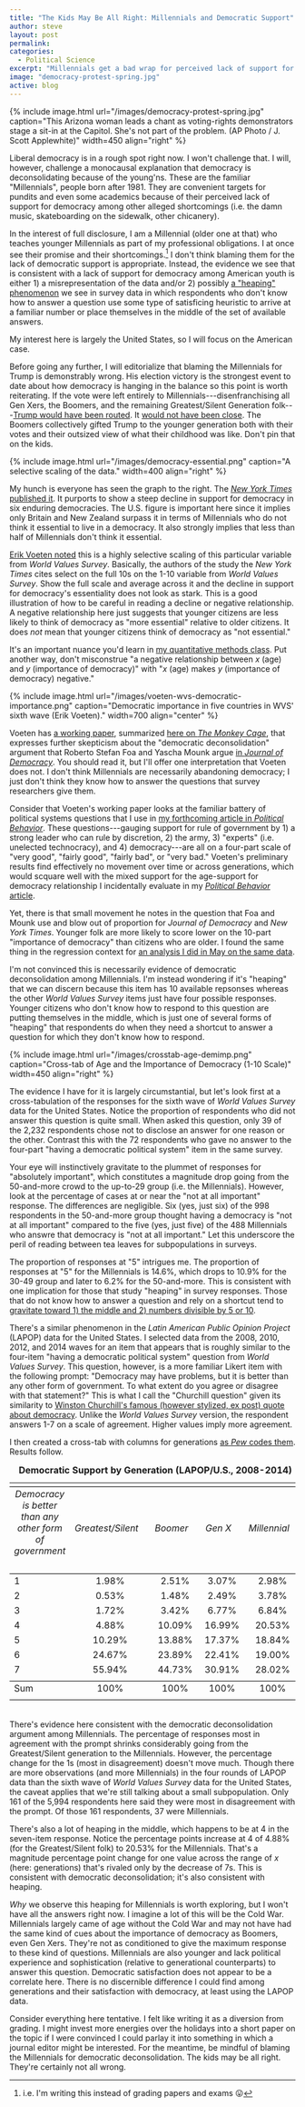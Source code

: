 ```yaml
---
title: "The Kids May Be All Right: Millennials and Democratic Support"
author: steve
layout: post
permalink:
categories:
  - Political Science
excerpt: "Millennials get a bad wrap for perceived lack of support for democracy, but we should not confuse 'don't know' with 'don't support'. Data come from LAPOP and World Values Survey."
image: "democracy-protest-spring.jpg"
active: blog
---
```


{% include image.html url="/images/democracy-protest-spring.jpg" caption="This Arizona woman leads a chant as voting-rights demonstrators stage a sit-in at the Capitol. She's not part of the problem. (A﻿P Photo / J. Scott Applewhite)" width=450 align="right" %}

Liberal democracy is in a rough spot right now. I won't challenge that. I will, however, challenge a monocausal explanation that democracy is deconsolidating because of the young'ns. These are the familiar "Millennials", people born after 1981. They are convenient targets for pundits and even some academics because of their perceived lack of support for democracy among other alleged shortcomings (i.e. the damn music, skateboarding on the sidewalk, other chicanery). 

In the interest of full disclosure, I am a Millennial (older one at that) who teaches younger Millennials as part of my professional obligations. I at once see their promise and their shortcomings.[^diversion] I don't think blaming them for the lack of democratic support is appropriate. Instead, the evidence we see that is consistent with a lack of support for democracy among American youth is either 1) a  misrepresentation of the data and/or 2) possibly [a "heaping" phenomenon](http://poq.oxfordjournals.org/content/early/2014/08/12/poq.nfu017) we see in survey data in which respondents who don't know how to answer a question use some type of satisficing heuristic to arrive at a familiar number or place themselves in the middle of the set of available answers.

[^diversion]: i.e. I'm writing this instead of grading papers and exams 😛

My interest here is largely the United States, so I will focus on the American case.

Before going any further, I will editorialize that blaming the Millennials for Trump is demonstrably wrong. His election victory is the strongest event to date about how democracy is hanging in the balance so this point is worth reiterating. If the vote were left entirely to Millennials---disenfranchising all Gen Xers, the Boomers, and the remaining Greatest/Silent Generation folk---[Trump would have been routed](https://ww2.kqed.org/lowdown/2016/11/14/how-millennials-voted/). It [would not have been close](http://www.popsugar.com/news/How-Many-Millennials-Voted-Hillary-Clinton-2016-42686500). The Boomers collectively gifted Trump to the younger generation both with their votes and their outsized view of what their childhood was like. Don't pin that on the kids.

{% include image.html url="/images/democracy-essential.png" caption="A selective scaling of the data." width=400 align="right" %}

My hunch is everyone has seen the graph to the right. The [*New York Times* published it](http://www.nytimes.com/2016/11/29/world/americas/western-liberal-democracy.html?_r=0). It purports to show a steep decline in support for democracy in six enduring democracies. The U.S. figure is important here since it implies only Britain and New Zealand surpass it in terms of Millennials who do not think it essential to live in a democracy. It also strongly implies that less than half of Millennials don't think it essential.

[Erik Voeten noted](https://www.washingtonpost.com/news/monkey-cage/wp/2016/12/05/that-viral-graph-about-millennials-declining-support-for-democracy-its-very-misleading/?utm_term=.76ef376c04a7) this is a highly selective scaling of this particular variable from *World Values Survey*. Basically, the authors of the study the *New York Times* cites select on the full 10s on the 1-10 variable from *World Values Survey*. Show the full scale and average across it and the decline in support for democracy's essentiality does not look as stark. This is a good illustration of how to be careful in reading a decline or negative relationship. A negative relationship here just suggests that younger citizens are less likely to think of democracy as "more essential" relative to older citizens. It does *not* mean that younger citizens think of democracy as "not essential." 

It's an important nuance you'd learn in [my quantitative methods class](http://svmiller.com/teaching/posc-3410-quantitative-methods-in-political-science/). Put another way, don't misconstrue "a negative relationship between *x* (age) and *y* (importance of democracy)" with "*x* (age) makes *y* (importance of democracy) negative."

{% include image.html url="/images/voeten-wvs-democratic-importance.png" caption="Democratic importance in five countries in WVS' sixth wave (Erik Voeten)." width=700 align="center" %}

Voeten has [a working paper](https://papers.ssrn.com/sol3/papers.cfm?abstract_id=2882878), summarized [here on *The Monkey Cage*](https://www.washingtonpost.com/news/monkey-cage/wp/2016/12/09/no-people-really-arent-turning-away-from-democracy/), that expresses further skepticism about the "democratic deconsolidation" argument that Roberto Stefan Foa and Yascha Mounk argue [in *Journal of Democracy*](http://www.journalofdemocracy.org/sites/default/files/Foa%26Mounk-27-3.pdf). You should read it, but I'll offer one interpretation that Voeten does not. I don't think Millennials are necessarily abandoning democracy; I just don't think they know how to answer the questions that survey researchers give them.

Consider that Voeten's working paper looks at the familiar battery of political systems questions that I use in [my forthcoming article in *Political Behavior*](http://link.springer.com/article/10.1007/s11109-016-9363-7?wt_mc=Affiliate.CommissionJunction.3.EPR1089.DeepLink). These questions---gauging support for rule of government by 1) a strong leader who can rule by discretion, 2) the army, 3) "experts" (i.e. unelected technocracy), and 4) democracy---are all on a four-part scale of "very good", "fairly good", "fairly bad", or "very bad." Voeten's preliminary results find effectively no movement over time or across generations, which would scquare well with the mixed support for the age-support for democracy relationship I incidentally evaluate in my [*Political Behavior* article](http://link.springer.com/article/10.1007/s11109-016-9363-7?wt_mc=Affiliate.CommissionJunction.3.EPR1089.DeepLink).

<!-- Voeten's preliminary results find effectively no movement over time or across generations. My [*Political Behavior* article](http://link.springer.com/article/10.1007/s11109-016-9363-7?wt_mc=Affiliate.CommissionJunction.3.EPR1089.DeepLink) speaks well to this. I find mixed support for the hypothesis of a negative relationship between age and support for democracy. The significant effects I do report (in Table 2) are modest in magnitude, even if I can discern them from zero.  -->

Yet, there is that small movement he notes in the question that Foa and Mounk use and blow out of proportion for *Journal of Democracy* and *New York Times*. Younger folk are more likely to score lower on the 10-part "importance of democracy" than citizens who are older. I found the same thing in the regression context for [an analysis I did in May on the same data](http://svmiller.com/blog/2016/05/america-strong-leaders-world-values-survey-trump/).

I'm not convinced this is necessarily evidence of democratic deconsolidation among Millennials. I'm instead wondering if it's "heaping" that we can discern because this item has 10 available repsonses whereas the other *World Values Survey* items just have four possible responses. Younger citizens who don't know how to respond to this question are putting themselves in the middle, which is just one of several forms of "heaping" that respondents do when they need a shortcut to answer a question for which they don't know how to respond.

{% include image.html url="/images/crosstab-age-demimp.png" caption="Cross-tab of Age and the Importance of Democracy (1-10 Scale)" width=450 align="right" %}

The evidence I have for it is largely circumstantial, but let's look first at a cross-tabulation of the responses for the sixth wave of *World Values Survey* data for the United States. Notice the proportion of respondents who did not answer this question is quite small. When asked this question, only 39 of the 2,232 respondents chose not to disclose an answer for one reason or the other. Contrast this with the 72 respondents who gave no answer to the four-part "having a democratic political system" item in the same survey.

Your eye will instinctively gravitate to the plummet of responses for "absolutely important", which constitutes a magnitude drop going from the 50-and-more crowd to the up-to-29 group (i.e. the Millennials). However, look at the percentage of cases at or near the "not at all important" response. The differences are negligible. Six (yes, just six) of the 998 respondents in the 50-and-more group thought having a democracy is "not at all important" compared to the five (yes, just five) of the 488 Millennials who answre that democracy is "not at all important." Let this underscore the peril of reading between tea leaves for subpopulations in surveys.

The proportion of responses at "5" intrigues me. The proportion of responses at "5" for the Millennials is 14.6%, which drops to 10.9% for the 30-49 group and later to 6.2% for the 50-and-more. This is consistent with one implication for those that study "heaping" in survey responses. Those that do not know how to answer a question and rely on a shortcut tend to [gravitate toward 1) the middle and 2) numbers divisible by 5 or 10](http://www.annualreviews.org/doi/pdf/10.1146/annurev.soc.29.110702.110112).

There's a similar phenomenon in the *Latin American Public Opinion Project* (LAPOP) data for the United States. I selected data from the 2008, 2010, 2012, and 2014 waves for an item that appears that is roughly similar to the four-item "having a democratic political system" question from *World Values Survey*. This question, however, is a more familiar Likert item with the following prompt: "Democracy may have problems, but it is better than any other form of government. To what extent do you agree or disagree with that statement?" This is what I call the "Churchill question" given its similarity to [Winston Churchill's famous (however stylized, ex post) quote about democracy](http://www.winstonchurchill.org/resources/quotations/the-worst-form-of-government). Unlike the *World Values Survey* version, the respondent answers 1-7 on a scale of agreement. Higher values imply more agreement.

I then created a cross-tab with columns for generations [as *Pew* codes them](http://www.pewresearch.org/fact-tank/2016/04/25/millennials-overtake-baby-boomers/). Results follow.


<table align="center" style="padding-bottom: 20px; margin: 0px auto;text-align:center">
<caption><strong>Democratic Support by Generation (LAPOP/U.S., 2008-2014)</strong></caption>
<tr><td colspan="5" style="border-bottom: 1px solid black"></td></tr>
  <tr>
    <td><em>Democracy is better than any other form of government &nbsp;&nbsp;&nbsp;&nbsp;&nbsp;&nbsp;&nbsp;&nbsp;&nbsp;&nbsp;&nbsp;&nbsp;</em></td>
    <td><em>Greatest/Silent</em>&nbsp;&nbsp;&nbsp;</td>
    <td><em>Boomer</em>&nbsp;&nbsp;&nbsp;</td>
    <td><em>Gen X</em>&nbsp;&nbsp;&nbsp;</td>
    <td><em>Millennial&nbsp;&nbsp;&nbsp;</em></td>
  </tr>
<tr><td colspan="5" style="border-bottom: 1px solid black"></td></tr>
  <tr>
    <td style="text-align: left">1</td>
    <td>1.98%</td>
    <td>2.51%</td>
    <td>3.07%</td>
    <td>2.98%</td>
  </tr>
  <tr>
    <td style="text-align: left">2</td>
    <td>0.53%</td>
    <td>1.48%<br></td>
    <td>2.49%</td>
    <td>3.78%</td>
  </tr>
  <tr>
    <td style="text-align: left">3</td>
    <td>1.72%</td>
    <td>3.42%</td>
    <td>6.77%<br></td>
    <td>6.84%</td>
  </tr>
  <tr>
    <td style="text-align: left">4</td>
    <td>4.88%</td>
    <td>10.09%</td>
    <td>16.99%</td>
    <td>20.53%</td>
  </tr>
  <tr>
    <td style="text-align: left">5</td>
    <td>10.29%</td>
    <td>13.88%</td>
    <td>17.37%<br></td>
    <td>18.84%</td>
  </tr>
  <tr>
    <td style="text-align: left">6</td>
    <td>24.67%</td>
    <td>23.89%</td>
    <td>22.41%</td>
    <td>19.00%</td>
  </tr>
  <tr>
    <td style="text-align: left">7</td>
    <td>55.94%</td>
    <td>44.73%</td>
    <td>30.91%</td>
    <td>28.02%</td>
  </tr>
<tr><td colspan="5" style="border-bottom: 1px solid black"></td></tr>
  <tr>
    <td style="text-align: left">Sum</td>
    <td>100%</td>
    <td>100%<br></td>
    <td>100%</td>
    <td>100%</td>
  </tr>
<tr><td colspan="5" style="border-bottom: 1px solid black"></td></tr>
</table>


There's evidence here consistent with the democratic deconsolidation argument among Millennials. The percentage of responses most in agreement with the prompt shrinks considerably going from the Greatest/Silent generation to the Millennials. However, the percentage change for the 1s (most in disagreement) doesn't move much. Though there are more observations (and more Millennials) in the four rounds of LAPOP data than the sixth wave of *World Values Survey* data for the United States, the caveat applies that we're still talking about a small subpopulation. Only 161 of the 5,994 respondents here said they were most in disagreement with the prompt. Of those 161 respondents, 37 were Millennials.

There's also a lot of heaping in the middle, which happens to be at 4 in the seven-item response. Notice the percentage points increase at 4 of 4.88% (for the Greatest/Silent folk) to 20.53% for the Millennials. That's a magnitude percentage point change for one value across the range of *x* (here: generations) that's rivaled only by the decrease of 7s. This is consistent with democratic deconsolidation; it's also consistent with heaping.

*Why* we observe this heaping for Millennials is worth exploring, but I won't have all the answers right now. I imagine a lot of this will be the Cold War. Millennials largely came of age without the Cold War and may not have had the same kind of cues about the importance of democracy as Boomers, even Gen Xers. They're not as conditioned to give the maximum response to these kind of questions. Millennials are also younger and lack political experience and sophistication (relative to generational counterparts) to answer this question. Democratic satisfaction does not appear to be a correlate here. There is no discernible difference I could find among generations and their satisfaction with democracy, at least using the LAPOP data.

Consider everything here tentative. I felt like writing it as a diversion from grading. I might invest more energies over the holidays into a short paper on the topic if I were convinced I could parlay it into something in which a journal editor might be interested. For the meantime, be mindful of blaming the Millennials for democratic deconsolidation. The kids may be all right. They're certainly not all wrong.

